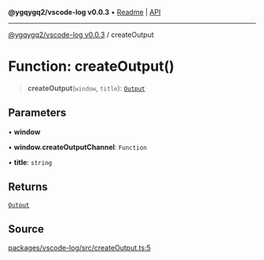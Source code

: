 **@ygqygq2/vscode-log v0.0.3** • [Readme](../README.md) \| [API](../globals.md)

***

[@ygqygq2/vscode-log v0.0.3](../README.md) / createOutput

# Function: createOutput()

> **createOutput**(`window`, `title`): [`Output`](../-internal-/type-aliases/Output.md)

## Parameters

• **window**

• **window\.createOutputChannel**: `Function`

• **title**: `string`

## Returns

[`Output`](../-internal-/type-aliases/Output.md)

## Source

[packages/vscode-log/src/createOutput.ts:5](https://github.com/ygqygq2/npm-packages/blob/c91f153/packages/vscode-log/src/createOutput.ts#L5)
